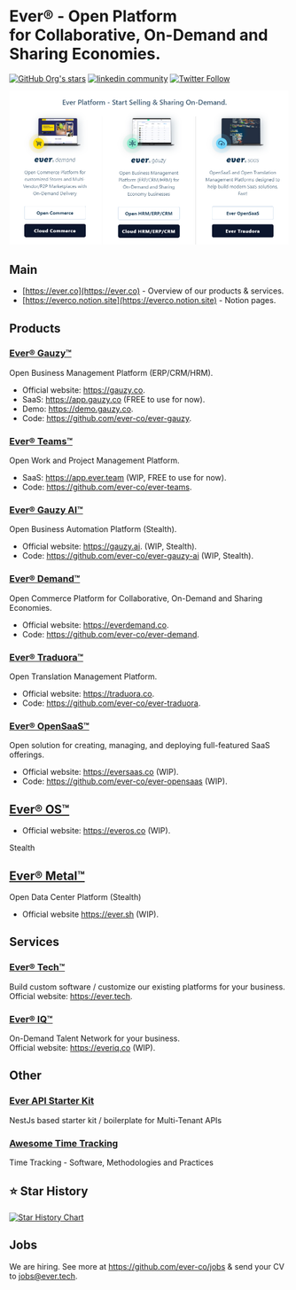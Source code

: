 # Ever® - Open Platform <br> for Collaborative, On-Demand and Sharing Economies.

<a href="https://github.com/ever-co"><img alt="GitHub Org's stars" src="https://img.shields.io/github/stars/ever-co?style=social"></a>
<a href="https://www.linkedin.com/company/everhq"><img src="https://img.shields.io/badge/LinkedIn-white?logo=linkedin&style=social" alt="linkedin community"></a>
<a href="https://twitter.com/everplatform"><img alt="Twitter Follow" src="https://img.shields.io/twitter/follow/everplatform?style=social"></a>

![Our Products](https://github.com/ever-co/.github/raw/develop/assets/images/ever_products.png)

## Main

- [https://ever.co](https://ever.co) - Overview of our products & services.
- [https://everco.notion.site](https://everco.notion.site) - Notion pages.

## Products

### [Ever® Gauzy™](https://github.com/ever-co/ever-gauzy)  

Open Business Management Platform (ERP/CRM/HRM).  

- Official website: <https://gauzy.co>.  
- SaaS: <https://app.gauzy.co> (FREE to use for now).  
- Demo: <https://demo.gauzy.co>.  
- Code: <https://github.com/ever-co/ever-gauzy>.

### [Ever® Teams™](https://github.com/ever-co/ever-teams)  

Open Work and Project Management Platform.  

- SaaS: <https://app.ever.team> (WIP, FREE to use for now).  
- Code: <https://github.com/ever-co/ever-teams>.

### [Ever® Gauzy AI™](https://github.com/ever-co/ever-gauzy-ai)  

Open Business Automation Platform (Stealth).  

- Official website: <https://gauzy.ai>. (WIP, Stealth).   
- Code: <https://github.com/ever-co/ever-gauzy-ai> (WIP, Stealth).  

### [Ever® Demand™](https://github.com/ever-co/ever-demand)  

Open Commerce Platform for Collaborative, On-Demand and Sharing Economies.  

- Official website: <https://everdemand.co>.  
- Code: <https://github.com/ever-co/ever-demand>.

### [Ever® Traduora™](https://github.com/ever-co/ever-traduora)  

Open Translation Management Platform.  

- Official website: <https://traduora.co>.  
- Code: <https://github.com/ever-co/ever-traduora>.

### [Ever® OpenSaaS™](https://github.com/ever-co/ever-opensaas)  

Open solution for creating, managing, and deploying full-featured SaaS offerings.  

- Official website: <https://eversaas.co> (WIP).  
- Code: <https://github.com/ever-co/ever-opensaas> (WIP).

## [Ever® OS™](https://everos.co)

- Official website: <https://everos.co> (WIP).  

Stealth

## [Ever® Metal™](https://ever.sh)

Open Data Center Platform (Stealth)  

- Official website <https://ever.sh> (WIP).

## Services

### [Ever® Tech™](https://ever.tech)

Build custom software / customize our existing platforms for your business.  
Official website: <https://ever.tech>.

### [Ever® IQ™](https://everiq.co) 

On-Demand Talent Network for your business.  
Official website: <https://everiq.co> (WIP).

## Other 

### [Ever API Starter Kit](https://github.com/ever-co/ever-api-starter-kit)

NestJs based starter kit / boilerplate for Multi-Tenant APIs

### [Awesome Time Tracking](https://github.com/ever-co/awesome-time-tracking)

Time Tracking - Software, Methodologies and Practices

## ⭐ Star History

<a href="https://star-history.com/#ever-co/ever-gauzy&ever-co/ever-demand&ever-co/ever-traduora&ever-co/ever-teams&Date">
  <picture>
    <source media="(prefers-color-scheme: dark)" srcset="https://api.star-history.com/svg?repos=ever-co/ever-gauzy,ever-co/ever-demand,ever-co/ever-traduora,ever-co/ever-teams&type=Date&theme=dark" />
    <source media="(prefers-color-scheme: light)" srcset="https://api.star-history.com/svg?repos=ever-co/ever-gauzy,ever-co/ever-demand,ever-co/ever-traduora,ever-co/ever-teams&type=Date" />
    <img alt="Star History Chart" src="https://api.star-history.com/svg?repos=ever-co/ever-gauzy,ever-co/ever-demand,ever-co/ever-traduora,ever-co/ever-teams&type=Date" />
  </picture>
</a>

## Jobs

We are hiring. See more at https://github.com/ever-co/jobs & send your CV to <jobs@ever.tech>.
